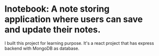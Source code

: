 # Inotebook: A note storing application where users can save and update their notes.
I built this project for learning purpose. It's a react project that has express backend with MongoDB as database.
